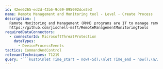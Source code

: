 ```yaml
---
id: 42ee6265-ed2d-42b6-9c69-095092dce2e3
name: Remote Management and Monitoring tool - Level - Create Process
description: |
  Remote Monitoring and Management (RMM) programs are IT to manage remote endpoints. Attackers have begun to abuse these programs to persist or provide C2 channels.
  https://github.com/jischell-msft/RemoteManagementMonitoringTools
requiredDataConnectors:
  - connectorId: MicrosoftThreatProtection
    dataTypes:
      - DeviceProcessEvents
tactics: CommandAndControl
relevantTechniques: T1219
query: "```kusto\nlet Time_start = now(-5d);\nlet Time_end = now();\n//\nDeviceProcessEvents \n| where Timestamp between (Time_start..Time_end)\n| where FileName startswith \"level\"\n    and FolderPath has_any (\n        @'\\Program Files\\Level\\', \n        @'\\Program Files (x86)\\Level\\'\n    )\n    and isempty(ProcessVersionInfoCompanyName)\n    and isempty(ProcessVersionInfoProductName)\n| summarize FirstSeen=min(Timestamp), LastSeen=max(Timestamp), \n    Report=make_set(ReportId), Count=count() by DeviceId, DeviceName\n```"
---
```


